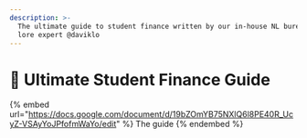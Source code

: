 ```yaml
---
description: >-
  The ultimate guide to student finance written by our in-house NL bureaucracy
  lore expert @daviklo
---
```


# 📑 Ultimate Student Finance Guide

{% embed url="https://docs.google.com/document/d/19bZOmYB75NXlQ6l8PE40R_UcyZ-VSAyYoJPfofmWaYo/edit" %}
The guide
{% endembed %}
